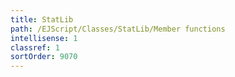 ```yaml
---
title: StatLib
path: /EJScript/Classes/StatLib/Member functions
intellisense: 1
classref: 1
sortOrder: 9070
---
```





